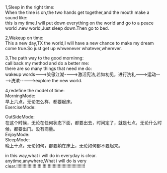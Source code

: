 1,Sleep in the right time:    
When the time is on,the two hands get together,and the mouth make a sound like:    
this is my time,I will put down everything on the world and go to a peace world .new world,Just sleep down.Then go to bed.     

2,Wakeup on time:    
This a new day,TX the world,I will have a new chance to make my dream come true.So just get up whwenever whatever,wherever.   

3,The path way to the good morninng:     
call back my method and do a better me:    
there are so many things that need me do:   
wakeup words--->笑傲江湖---->激活宪法,若如初见，进行洗礼--->运动---->洗漱----->explore the new world.

4,redefine the model of time:   
MorningMode:     
早上六点，无论怎么样，都要起床。    
ExerciseMode:   

OutSideMode:     
在这个时候，无论在任何状态下面，都要出去，时间定了，就是七点，无论什么时候，都要出门。没有商量。     
EnjoyMode:    
SleepMode:    
晚上十点，无论如何，都要躺在床上，无论如何都不要起来。    


in this way,what i will do in everyday is clear.   
anytime,anywhere,What i will do is very clear.!!!!!!!!!!!!!!!!!!!!!!!!!!!!!!!!!!!!!!!!!!!!!!!!!!!!!!!    

